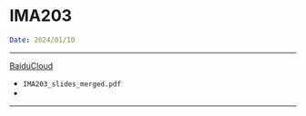 # IMA203

```YAML
Date: 2024/01/10
```

---

[BaiduCloud](https://pan.baidu.com/s/148kfM04NXesf9apreS1egQ?pwd=csg0)

- `IMA203_slides_merged.pdf`
- 

---

